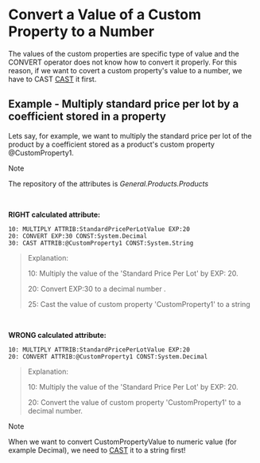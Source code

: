 
# Convert a Value of a Custom Property to a Number

The values of the custom properties are  specific type of value and the CONVERT operator does not know how to  convert it properly. For this reason, if we want to covert a custom property's value to a number, we have to CAST [CAST](https://github.com/ErpNetDocs/tech/blob/master/advanced/user-calculated-attributes/operators/cast.md#uid-cao-cast) it first. 


## Example -  Multiply standard price per lot by a coefficient stored in a property


Lets say, for example, we want to multiply the standard price per lot of the product by a coefficient stored as a product's custom  property @CustomProperty1. 

> [!NOTE]
> The repository of the attributes is *General.Products.Products*

<br/>

**RIGHT calculated attribute:**

```
10: MULTIPLY ATTRIB:StandardPricePerLotValue EXP:20
20: CONVERT EXP:30 CONST:System.Decimal
30: CAST ATTRIB:@CustomProperty1 CONST:System.String
```


> 
> Explanation:
>
> 10: Multiply the value of the 'Standard Price Per Lot' by EXP: 20.
>
> 20: Convert EXP:30 to a decimal number .
>
> 25: Cast the value of custom property 'CustomProperty1' to a string
> 


<br/>

**WRONG calculated attribute:**

```
10: MULTIPLY ATTRIB:StandardPricePerLotValue EXP:20
20: CONVERT ATTRIB:@CustomProperty1 CONST:System.Decimal
```

> 
> Explanation:
>
> 10: Multiply the value of the 'Standard Price Per Lot' by EXP: 20.
>
> 20: Convert the value of custom property 'CustomProperty1' to a decimal number.
>



> [!NOTE]
> When we want to convert CustomPropertyValue to numeric value (for example Decimal), we need to [CAST](https://github.com/ErpNetDocs/tech/blob/master/advanced/user-calculated-attributes/operators/cast.md#uid-cao-cast)  it to a string first!
